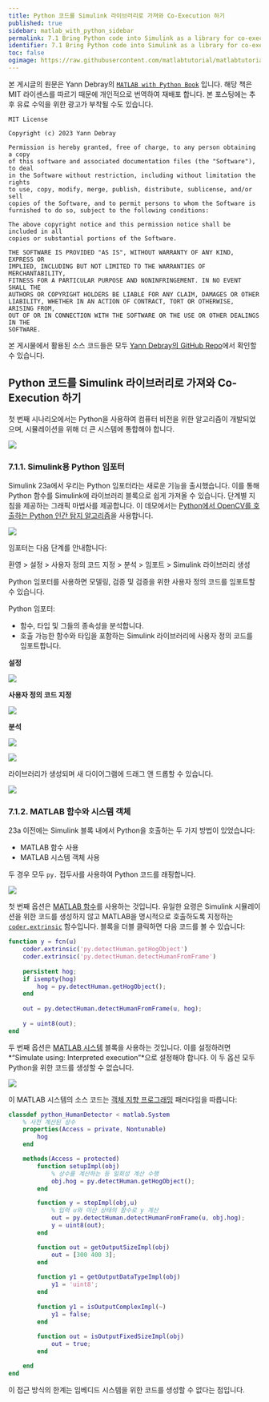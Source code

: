 ```yaml
---
title: Python 코드를 Simulink 라이브러리로 가져와 Co-Execution 하기
published: true
sidebar: matlab_with_python_sidebar
permalink: 7.1 Bring Python code into Simulink as a library for co-execution.html
identifier: 7.1 Bring Python code into Simulink as a library for co-execution
toc: false
ogimage: https://raw.githubusercontent.com/matlabtutorial/matlabtutorial.github.io/main/images/MATLAB_with_Python_Book/ogimage.jpg
---
```


본 게시글의 원문은 Yann Debray의 [`MATLAB with Python Book`](https://github.com/yanndebray/matlab-with-python-book) 입니다. 해당 책은 MIT 라이센스를 따르기 때문에 개인적으로 번역하여 재배포 합니다. 본 포스팅에는 추후 유료 수익을 위한 광고가 부착될 수도 있습니다.

    MIT License

    Copyright (c) 2023 Yann Debray

    Permission is hereby granted, free of charge, to any person obtaining a copy
    of this software and associated documentation files (the "Software"), to deal
    in the Software without restriction, including without limitation the rights
    to use, copy, modify, merge, publish, distribute, sublicense, and/or sell
    copies of the Software, and to permit persons to whom the Software is
    furnished to do so, subject to the following conditions:

    The above copyright notice and this permission notice shall be included in all
    copies or substantial portions of the Software.

    THE SOFTWARE IS PROVIDED "AS IS", WITHOUT WARRANTY OF ANY KIND, EXPRESS OR
    IMPLIED, INCLUDING BUT NOT LIMITED TO THE WARRANTIES OF MERCHANTABILITY,
    FITNESS FOR A PARTICULAR PURPOSE AND NONINFRINGEMENT. IN NO EVENT SHALL THE
    AUTHORS OR COPYRIGHT HOLDERS BE LIABLE FOR ANY CLAIM, DAMAGES OR OTHER
    LIABILITY, WHETHER IN AN ACTION OF CONTRACT, TORT OR OTHERWISE, ARISING FROM,
    OUT OF OR IN CONNECTION WITH THE SOFTWARE OR THE USE OR OTHER DEALINGS IN THE
    SOFTWARE.

본 게시물에서 활용된 소스 코드들은 모두 [Yann Debray의 GitHub Repo](https://github.com/yanndebray/matlab-with-python-book)에서 확인할 수 있습니다.

## Python 코드를 Simulink 라이브러리로 가져와 Co-Execution 하기

첫 번째 시나리오에서는 Python을 사용하여 컴퓨터 비전을 위한 알고리즘이 개발되었으며, 시뮬레이션을 위해 더 큰 시스템에 통합해야 합니다.

![](https://raw.githubusercontent.com/matlabtutorial/matlabtutorial.github.io/main/images/MATLAB_with_Python_Book/image133.png)

### 7.1.1. Simulink용 Python 임포터

Simulink 23a에서 우리는 Python 임포터라는 새로운 기능을 출시했습니다. 이를 통해 Python 함수를 Simulink에 라이브러리 블록으로 쉽게 가져올 수 있습니다. 단계별 지침을 제공하는 그래픽 마법사를 제공합니다. 이 데모에서는 [Python에서 OpenCV를 호출하는 Python 인간 탐지 알고리즘](https://github.com/mathworks/Integrate_Python_code_with_Simulink)을 사용합니다.

![](https://raw.githubusercontent.com/matlabtutorial/matlabtutorial.github.io/main/images/MATLAB_with_Python_Book/image134.png)

임포터는 다음 단계를 안내합니다:

환영 \> 설정 \> 사용자 정의 코드 지정 \> 분석 \> 임포트 \> Simulink 라이브러리 생성

Python 임포터를 사용하면 모델링, 검증 및 검증을 위한 사용자 정의 코드를 임포트할 수 있습니다.

Python 임포터:

- 함수, 타입 및 그들의 종속성을 분석합니다.
- 호출 가능한 함수와 타입을 포함하는 Simulink 라이브러리에 사용자 정의 코드를 임포트합니다.

**설정**

![](https://raw.githubusercontent.com/matlabtutorial/matlabtutorial.github.io/main/images/MATLAB_with_Python_Book/image135.png)

**사용자 정의 코드 지정**

![](https://raw.githubusercontent.com/matlabtutorial/matlabtutorial.github.io/main/images/MATLAB_with_Python_Book/image136.png)

**분석**

![](https://raw.githubusercontent.com/matlabtutorial/matlabtutorial.github.io/main/images/MATLAB_with_Python_Book/image137.png)

![](https://raw.githubusercontent.com/matlabtutorial/matlabtutorial.github.io/main/images/MATLAB_with_Python_Book/image138.png)

라이브러리가 생성되며 새 다이어그램에 드래그 앤 드롭할 수 있습니다.

![](https://raw.githubusercontent.com/matlabtutorial/matlabtutorial.github.io/main/images/MATLAB_with_Python_Book/image139.png)

### 7.1.2. MATLAB 함수와 시스템 객체

23a 이전에는 Simulink 블록 내에서 Python을 호출하는 두 가지 방법이 있었습니다:
- MATLAB 함수 사용
- MATLAB 시스템 객체 사용

두 경우 모두 `py.` 접두사를 사용하여 Python 코드를 래핑합니다.

![](https://raw.githubusercontent.com/matlabtutorial/matlabtutorial.github.io/main/images/MATLAB_with_Python_Book/image140.png)

첫 번째 옵션은 [MATLAB 함수](https://www.mathworks.com/help/simulink/slref/matlabfunction.html)를 사용하는 것입니다. 유일한 요령은 Simulink 시뮬레이션을 위한 코드를 생성하지 않고 MATLAB을 명시적으로 호출하도록 지정하는 [`coder.extrinsic`](https://www.mathworks.com/help/simulink/slref/coder.extrinsic.html) 함수입니다.
블록을 더블 클릭하면 다음 코드를 볼 수 있습니다:
```matlab
function y = fcn(u)
    coder.extrinsic('py.detectHuman.getHogObject')
    coder.extrinsic('py.detectHuman.detectHumanFromFrame')
    
    persistent hog;
    if isempty(hog)
        hog = py.detectHuman.getHogObject();
    end
    
    out = py.detectHuman.detectHumanFromFrame(u, hog);
    
    y = uint8(out);
end
```

두 번째 옵션은 [MATLAB 시스템](https://www.mathworks.com/help/simulink/slref/matlabsystem.html) 블록을 사용하는 것입니다. 이를 설정하려면 *“Simulate using: Interpreted execution”*으로 설정해야 합니다. 이 두 옵션 모두 Python을 위한 코드를 생성할 수 없습니다.

![](https://raw.githubusercontent.com/matlabtutorial/matlabtutorial.github.io/main/images/MATLAB_with_Python_Book/image94.png)

이 MATLAB 시스템의 소스 코드는 [객체 지향 프로그래밍](https://www.mathworks.com/products/matlab/object-oriented-programming.html) 패러다임을 따릅니다:

```matlab
classdef python_HumanDetector < matlab.System
    % 사전 계산된 상수
    properties(Access = private, Nontunable)
        hog
    end

    methods(Access = protected)
        function setupImpl(obj)
            % 상수를 계산하는 등 일회성 계산 수행
            obj.hog = py.detectHuman.getHogObject();
        end

        function y = stepImpl(obj,u)
            % 입력 u와 이산 상태의 함수로 y 계산
            out = py.detectHuman.detectHumanFromFrame(u, obj.hog);
            y = uint8(out);
        end

        function out = getOutputSizeImpl(obj)
            out = [300 400 3];
        end
        
        function y1 = getOutputDataTypeImpl(obj)
            y1 = 'uint8';
        end
        
        function y1 = isOutputComplexImpl(~)
            y1 = false;
        end
        
        function out = isOutputFixedSizeImpl(obj)
            out = true;
        end

    end
end
```

이 접근 방식의 한계는 임베디드 시스템을 위한 코드를 생성할 수 없다는 점입니다.